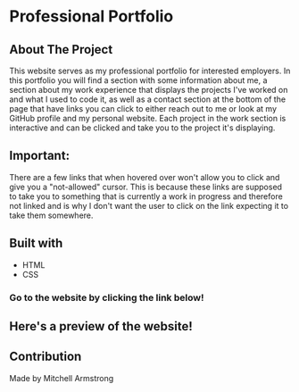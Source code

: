 # Professional Portfolio

## About The Project
This website serves as my professional portfolio for interested employers.
In this portfolio you will find a section with some information about me, a section about my work experience that displays the projects I've worked on and what I used to code it, as well as a contact section at the bottom of the page that have links you can click to either reach out to me or look at my GitHub profile and my personal website. Each project in the work section is interactive and can be clicked and take you to the project it's displaying.

## Important:
There are a few links that when hovered over won't allow you to click and give you a "not-allowed" cursor. This is because these links are supposed to take you to something that is currently a work in progress and therefore not linked and is why I don't want the user to click on the link expecting it to take them somewhere.

## Built with
* HTML
* CSS

### Go to the website by clicking the link below!


## Here's a preview of the website!

## Contribution
Made by Mitchell Armstrong